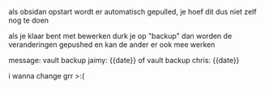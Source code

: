 als obsidan opstart wordt er automatisch gepulled, je hoef dit dus niet zelf nog te doen

als je klaar bent met bewerken durk je op "backup" dan worden de veranderingen gepushed en kan de ander er ook mee werken

message: vault backup jaimy: {{date}} of vault backup chris: {{date}}

i wanna change grr >:(